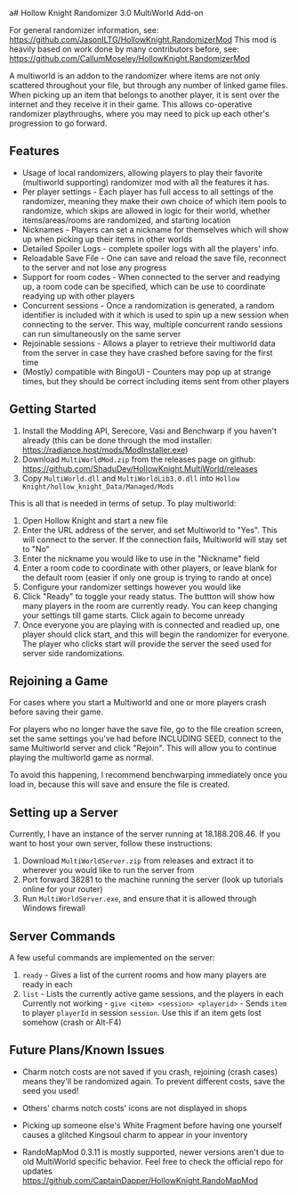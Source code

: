 a# Hollow Knight Randomizer 3.0 MultiWorld Add-on

For general randomizer information, see: https://github.com/JasonILTG/HollowKnight.RandomizerMod
This mod is heavily based on work done by many contributors before, see: https://github.com/CallumMoseley/HollowKnight.RandomizerMod

A multiworld is an addon to the randomizer where items are not only scattered throughout your file, but through any number of linked game files. When picking up an item that belongs to another player, it is sent over the internet and they receive it in their game. This allows co-operative randomizer playthroughs, where you may need to pick up each other's progression to go forward.

## Features
- Usage of local randomizers, allowing players to play their favorite (multiworld supporting) randomizer mod with all the features it has.
- Per player settings - Each player has full access to all settings of the randomizer, meaning they make their own choice of which item pools to randomize, which skips are allowed in logic for their world, whether items/areas/rooms are randomized, and starting location
- Nicknames - Players can set a nickname for themselves which will show up when picking up their items in other worlds
- Detailed Spoiler Logs - complete spoiler logs with all the players' info.
- Reloadable Save File - One can save and reload the save file, reconnect to the server and not lose any progress
- Support for room codes - When connected to the server and readying up, a room code can be specified, which can be use to coordinate readying up with other players
- Concurrent sessions - Once a randomization is generated, a random identifier is included with it which is used to spin up a new session when connecting to the server. This way, multiple concurrent rando sessions can run simultaneously on the same server
- Rejoinable sessions - Allows a player to retrieve their multiworld data from the server in case they have crashed before saving for the first time
- (Mostly) compatible with BingoUI - Counters may pop up at strange times, but they should be correct including items sent from other players

## Getting Started
1. Install the Modding API, Serecore, Vasi and Benchwarp if you haven't already (this can be done through the mod installer: https://radiance.host/mods/ModInstaller.exe)
2. Download `MultiWorldMod.zip` from the releases page on github: https://github.com/ShaduDev/HollowKnight.MultiWorld/releases
3. Copy `MultiWorld.dll` and `MultiWorldLib3.0.dll` into `Hollow Knight/hollow_knight_Data/Managed/Mods` 

This is all that is needed in terms of setup. To play multiworld:

1. Open Hollow Knight and start a new file
2. Enter the URL address of the server, and set Multiworld to "Yes". This will connect to the server. If the connection fails, Multiworld will stay set to "No"
3. Enter the nickname you would like to use in the "Nickname" field
4. Enter a room code to coordinate with other players, or leave blank for the default room (easier if only one group is trying to rando at once)
5. Configure your randomizer settings however you would like
6. Click "Ready" to toggle your ready status. The buttton will show how many players in the room are currently ready. You can keep changing your settings till game starts. Click again to become unready
7. Once everyone you are playing with is connected and readied up, one player should click start, and this will begin the randomizer for everyone. The player who clicks start will provide the server the seed used for server side randomizations.

## Rejoining a Game
For cases where you start a Multiworld and one or more players crash before saving their game. 

For players who no longer have the save file, go to the file creation screen, set the same settings you've had before INCLUDING SEED, connect to the same Multiworld server and click "Rejoin". This will allow you to continue playing the multiworld game as normal. 

To avoid this happening, I recommend benchwarping immediately once you load in, because this will save and ensure the file is created.

## Setting up a Server
Currently, I have an instance of the server running at 18.188.208.46.
If you want to host your own server, follow these instructions:

1. Download `MultiWorldServer.zip` from releases and extract it to wherever you would like to run the server from
2. Port forward 38281 to the machine running the server (look up tutorials online for your router)
3. Run `MultiWorldServer.exe`, and ensure that it is allowed through Windows firewall

## Server Commands

A few useful commands are implemented on the server:
1. `ready` - Gives a list of the current rooms and how many players are ready in each
2. `list` - Lists the currently active game sessions, and the players in each
Currently not working - `give <item> <session> <playerid>` - Sends `item` to player `playerId` in session `session`. Use this if an item gets lost somehow (crash or Alt-F4)

## Future Plans/Known Issues
- Charm notch costs are not saved if you crash, rejoining (crash cases) means they'll be randomized again. To prevent different costs, save the seed you used!
- Others' charms notch costs' icons are not displayed in shops
- Picking up someone else's White Fragment before having one yourself causes a glitched Kingsoul charm to appear in your inventory

- RandoMapMod 0.3.11 is mostly supported, newer versions aren't due to old MultiWorld specific behavior. Feel free to check the official repo for updates https://github.com/CaptainDapper/HollowKnight.RandoMapMod
